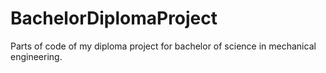 # BachelorDiplomaProject
Parts of code of my diploma project for bachelor of science in mechanical engineering.

